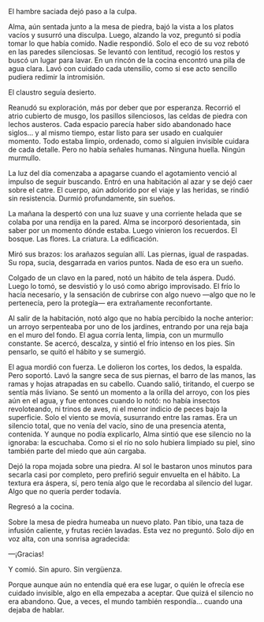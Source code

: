 El hambre saciada dejó paso a la culpa.

Alma, aún sentada junto a la mesa de piedra, bajó la vista a los platos vacíos y susurró una disculpa. Luego, alzando la voz, preguntó si podía tomar lo que había comido. Nadie respondió. Solo el eco de su voz rebotó en las paredes silenciosas. Se levantó con lentitud, recogió los restos y buscó un lugar para lavar. En un rincón de la cocina encontró una pila de agua clara. Lavó con cuidado cada utensilio, como si ese acto sencillo pudiera redimir la intromisión.

El claustro seguía desierto.

Reanudó su exploración, más por deber que por esperanza. Recorrió el atrio cubierto de musgo, los pasillos silenciosos, las celdas de piedra con lechos austeros. Cada espacio parecía haber sido abandonado hace siglos… y al mismo tiempo, estar listo para ser usado en cualquier momento. Todo estaba limpio, ordenado, como si alguien invisible cuidara de cada detalle. Pero no había señales humanas. Ninguna huella. Ningún murmullo.

La luz del día comenzaba a apagarse cuando el agotamiento venció al impulso de seguir buscando. Entró en una habitación al azar y se dejó caer sobre el catre. El cuerpo, aún adolorido por el viaje y las heridas, se rindió sin resistencia. Durmió profundamente, sin sueños.

La mañana la despertó con una luz suave y una corriente helada que se colaba por una rendija en la pared. Alma se incorporó desorientada, sin saber por un momento dónde estaba. Luego vinieron los recuerdos. El bosque. Las flores. La criatura. La edificación.

Miró sus brazos: los arañazos seguían allí. Las piernas, igual de raspadas. Su ropa, sucia, desgarrada en varios puntos. Nada de eso era un sueño.

Colgado de un clavo en la pared, notó un hábito de tela áspera. Dudó. Luego lo tomó, se desvistió y lo usó como abrigo improvisado. El frío lo hacía necesario, y la sensación de cubrirse con algo nuevo —algo que no le pertenecía, pero la protegía— era extrañamente reconfortante.

Al salir de la habitación, notó algo que no había percibido la noche anterior: un arroyo serpenteaba por uno de los jardines, entrando por una reja baja en el muro del fondo. El agua corría lenta, limpia, con un murmullo constante. Se acercó, descalza, y sintió el frío intenso en los pies. Sin pensarlo, se quitó el hábito y se sumergió.

El agua mordió con fuerza. Le dolieron los cortes, los dedos, la espalda. Pero soportó. Lavó la sangre seca de sus piernas, el barro de las manos, las ramas y hojas atrapadas en su cabello. Cuando salió, tiritando, el cuerpo se sentía más liviano. Se sentó un momento a la orilla del arroyo, con los pies aún en el agua, y fue entonces cuando lo notó: no había insectos revoloteando, ni trinos de aves, ni el menor indicio de peces bajo la superficie. Solo el viento se movía, susurrando entre las ramas. Era un silencio total, que no venía del vacío, sino de una presencia atenta, contenida. Y aunque no podía explicarlo, Alma sintió que ese silencio no la ignoraba: la escuchaba. Como si el río no solo hubiera limpiado su piel, sino también parte del miedo que aún cargaba.

Dejó la ropa mojada sobre una piedra. Al sol le bastaron unos minutos para secarla casi por completo, pero prefirió seguir envuelta en el hábito. La textura era áspera, sí, pero tenía algo que le recordaba al silencio del lugar. Algo que no quería perder todavía.

Regresó a la cocina.

Sobre la mesa de piedra humeaba un nuevo plato. Pan tibio, una taza de infusión caliente, y frutas recién lavadas. Esta vez no preguntó. Solo dijo en voz alta, con una sonrisa agradecida:

—¡Gracias!

Y comió. Sin apuro. Sin vergüenza.

Porque aunque aún no entendía qué era ese lugar, o quién le ofrecía ese cuidado invisible, algo en ella empezaba a aceptar. Que quizá el silencio no era abandono. Que, a veces, el mundo también respondía… cuando una dejaba de hablar.